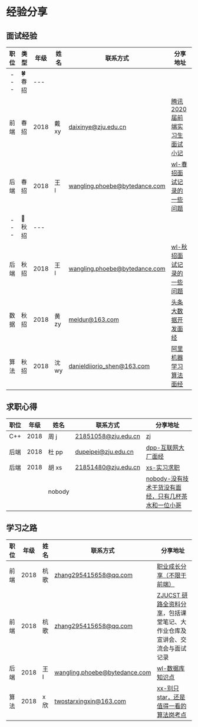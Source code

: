 # 经验分享

## 面试经验

| 职位 | 类型    | 年级 | 姓名  | 联系方式                      | 分享地址                                                                |
| :--: | ------- | ---- | ----- | ----------------------------- | ----------------------------------------------------------------------- |
| ---  | 🍀 春招 | ---  |
| 前端 | 春招    | 2018 | 戴 xy | daixinye@zju.edu.cn           | [腾讯 2020 届前端实习生面试小记](https://zhuanlan.zhihu.com/p/58867755) |
| 后端 | 春招    | 2018 | 王 l  | wangling.phoebe@bytedance.com | [wl-春招面试记录的一些问题](../share/wl-春招面试记录的一些问题.md)      |
| ---  | 🍁 秋招 | ---  |
| 后端 | 秋招    | 2018 | 王 l  | wangling.phoebe@bytedance.com | [wl-秋招面试记录的一些问题](../share/wl-秋招面试记录的一些问题.md)      |
| 数据 | 秋招    | 2018 | 黄 zy | meldur@163.com                | [头条大数据开发面经](https://www.nowcoder.com/discuss/284368)           |
| 算法 | 秋招    | 2018 | 沈 wy | danieldiiorio_shen@163.com    | [阿里机器学习算法面经](https://www.nowcoder.com/discuss/288226)         |

## 求职心得

| 职位 | 年级 | 姓名   | 联系方式            | 分享地址                                                                                                               |
| ---- | ---- | ------ | ------------------- | ---------------------------------------------------------------------------------------------------------------------- |
| C++  | 2018 | 周 j   | 21851058@zju.edu.cn | [zj](../share/zj.md)                                                                                                   |
| 后端 | 2018 | 杜 pp  | dupeipei@zju.edu.cn | [dpp-互联网大厂面经](../share/dpp-互联网大厂面经.md)                                                                   |
| 后端  | 2018 | 胡 xs | 21851480@zju.edu.cn | [xs-实习求职](../share/实习经验.md)|
|      |      | nobody |                     | [nobody-没有技术干货没有面经，只有几杯茶水和一位小哥](../share/nobody-没有技术干货没有面经，只有几杯茶水和一位小哥.md) |

## 学习之路

| 职位 | 年级 | 姓名 | 联系方式                      | 分享地址                                                                                                                      |
| ---- | ---- | ---- | ----------------------------- | ----------------------------------------------------------------------------------------------------------------------------- |
| 前端 | 2018 | 杭歌 | zhang295415658@qq.com         | [职业成长分享（不限于前端）](../share/hungrated-杭歌：对学弟学妹们关于职业成长的分享.md)                                      |
| 前端 | 2018 | 杭歌 | zhang295415658@qq.com         | [ZJUCST 研路全资料分享](../share/hungrated-杭歌：ZJUCST研路全资料分享.md)，包括课堂笔记、大作业仓库及宣讲会、交流会与面试记录 |
| 后端 | 2018 | 王 l | wangling.phoebe@bytedance.com | [wl-数据库知识点](../share/wl-数据库知识点.md)                                                                                |
| 算法 | 2018 | x 欣 | twostarxingxin@163.com        | [xx-别只 star，还是值得一看的算法岗考点](../share/xx-别只star，还是值得一看的算法岗考点.md)                                   |
